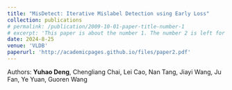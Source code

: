 ```yaml
---
title: "MisDetect: Iterative Mislabel Detection using Early Loss"
collection: publications
# permalink: /publication/2009-10-01-paper-title-number-1
# excerpt: 'This paper is about the number 1. The number 2 is left for future work.'
date: 2024-8-25
venue: 'VLDB'
paperurl: 'http://academicpages.github.io/files/paper2.pdf'
---
```

<!-- This paper is about the number 1. The number 2 is left for future work. -->

Authors: **Yuhao Deng**, Chengliang Chai, Lei Cao, Nan Tang, Jiayi Wang, Ju Fan, Ye Yuan, Guoren Wang

